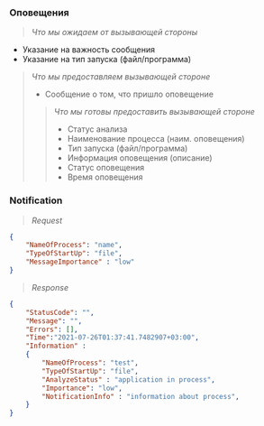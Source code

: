 ### Оповещения

> *Что мы ожидаем от вызывающей стороны*

* Указание на важность сообщения
* Указание на тип запуска (файл/программа)

> *Что мы предоставляем вызывающей стороне*
> * Сообщение о том, что пришло оповещение
>> *Что мы готовы предоставить вызывающей стороне*
>> * Статус анализа
>> * Наименование процесса (наим. оповещения)
>> * Тип запуска (файл/программа)
>> * Информация оповещения (описание)
>> * Статус оповещения
>> * Время оповещения

### Notification

> *Request*

```json
{
    "NameOfProcess": "name",
    "TypeOfStartUp": "file",
    "MessageImportance" : "low"
}
```

> *Response*

```json
{
    "StatusCode": "",
    "Message": "",
    "Errors": [],
    "Time":"2021-07-26T01:37:41.7482907+03:00",
    "Information" :
    {
        "NameOfProcess": "test",
        "TypeOfStartUp": "file",
        "AnalyzeStatus" : "application in process",
        "Importance": "low",
        "NotificationInfo" : "information about process",
    }
}
```